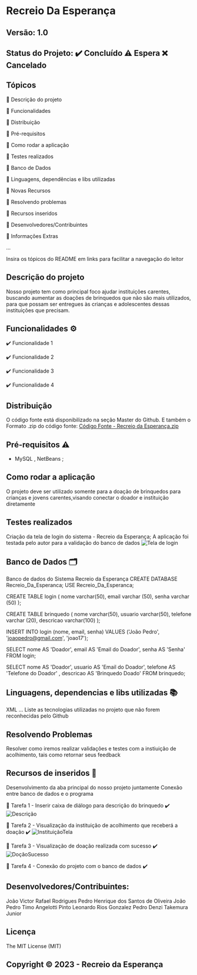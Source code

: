 # Recreio Da Esperança
## Versão: 1.0 
## Status do Projeto: ✔️ Concluído ⚠️ Espera ❌ Cancelado
## Tópicos
🔹 Descrição do projeto 

🔹 Funcionalidades

🔹 Distribuição

🔹 Pré-requisitos

🔹 Como rodar a aplicação

🔹 Testes realizados

🔹 Banco de Dados

🔹 Linguagens, dependências e libs utilizadas

🔹 Novas Recursos

🔹 Resolvendo problemas

🔹 Recursos inseridos 

🔹 Desenvolvedores/Contribuintes

🔹 Informações Extras


...

Insira os tópicos do README em links para facilitar a navegação do leitor

## Descrição do projeto

 Nosso projeto tem como principal foco ajudar instituições carentes, buscando aumentar as doações de brinquedos que não são mais utilizados, para que possam ser entregues às crianças e adolescentes dessas instituições que precisam.

## Funcionalidades ⚙️
✔️ Funcionalidade 1

✔️ Funcionalidade 2

✔️ Funcionalidade 3

✔️ Funcionalidade 4

## Distribuição
O código fonte está disponibilizado na seção Master do Github. E também o Formato .zip do código fonte: [Código Fonte - Recreio da Esperança.zip](https://github.com/PepOliveira/ReadMe/files/13292232/Codigo.Fonte.-.Recreio.da.Esperanca.zip)


## Pré-requisitos ⚠️    
- MySQL , NetBeans ;

## Como rodar a aplicação 
O projeto deve ser utilizado somente para a doação de brinquedos para crianças e jovens carentes,visando conectar o doador e instituição diretamente

## Testes realizados
Criação da tela de login do sistema - Recreio da Esperança;
A aplicação foi testada pelo autor para a validação do banco de dados
![Tela de login](https://github.com/PepOliveira/ReadMe/assets/143531571/95c8be60-b4d8-46e8-a76a-098667ca9de8)



## Banco de Dados 🗂️
Banco de dados do Sistema Recreio da Esperança
CREATE DATABASE Recreio_Da_Esperanca;
USE Recreio_Da_Esperanca;

CREATE TABLE login (
nome varchar(50),
email varchar (50),
senha varchar (50)
);

CREATE TABLE brinquedo (
nome varchar(50),
usuario varchar(50),
telefone varchar (20),
descricao varchar(100)
);

INSERT INTO login (nome, email, senha) 	VALUES ('João Pedro', 'joaopedro@gmail.com', 'joao17');

SELECT nome AS 'Doador',
email AS 'Email do Doador',
senha AS 'Senha'
FROM login;

SELECT nome AS 'Doador', 
usuario AS 'Email do Doador', 
telefone AS 'Telefone do Doador' ,
descricao AS 'Brinquedo Doado'
FROM brinquedo;



## Linguagens, dependencias e libs utilizadas 📚

XML
...
Liste as tecnologias utilizadas no projeto que não forem reconhecidas pelo Github

## Resolvendo Problemas 
Resolver como iremos realizar validações e testes com a instiuição de acolhimento, tais como retornar seus feedback

## Recursos de inseridos 🧰
Desenvolvimento da aba principal do nosso projeto juntamente
Conexão entre banco de dados e o programa

📝 Tarefa 1 -  Inserir caixa de diálogo para descrição do brinquedo ✔️
![Descrição](https://github.com/PepOliveira/ReadMe/assets/143531571/e60d3b2c-ef46-4fcc-bc72-0826b7cc880c)


📝 Tarefa 2 - Visualização da instituição de acolhimento que receberá a doação ✔️
![InstituiçãoTela](https://github.com/PepOliveira/ReadMe/assets/143531571/2242776d-6fba-4a4e-a819-ad9bc77c09b5)


📝 Tarefa 3 - Visualização de doação realizada com sucesso ✔️
![DoçãoSucesso](https://github.com/PepOliveira/ReadMe/assets/143531571/c39df261-155c-4e55-b0c7-bbff556ce0c7)


📝 Tarefa 4 -  Conexão do projeto com o banco de dados ✔️

## Desenvolvedores/Contribuintes:
João Victor Rafael Rodrigues
Pedro Henrique dos Santos de Oliveira
João Pedro Timo Angelotti Pinto
Leonardo Rios Gonzalez
Pedro Denzi Takemura Junior

## Licença
The MIT License (MIT)

## Copyright ©️ 2023 - Recreio da Esperança
